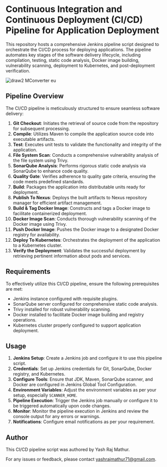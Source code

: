# Continuous Integration and Continuous Deployment (CI/CD) Pipeline for Application Deployment

This repository hosts a comprehensive Jenkins pipeline script designed to orchestrate the CI/CD process for deploying applications. The pipeline automates key stages of the software delivery lifecycle, including compilation, testing, static code analysis, Docker image building, vulnerability scanning, deployment to Kubernetes, and post-deployment verification.

![draw2  MConverter eu](https://github.com/Daemon18/CI-CD-pipeline/assets/113002971/7c0c83c2-9909-4b18-9e2c-a384138c67dd)


## Pipeline Overview

The CI/CD pipeline is meticulously structured to ensure seamless software delivery:

1. **Git Checkout**: Initiates the retrieval of source code from the repository for subsequent processing.
2. **Compile**: Utilizes Maven to compile the application source code into executable artifacts.
3. **Test**: Executes unit tests to validate the functionality and integrity of the application.
4. **File System Scan**: Conducts a comprehensive vulnerability analysis of the file system using Trivy.
5. **SonarQube Analysis**: Performs rigorous static code analysis via SonarQube to enhance code quality.
6. **Quality Gate**: Verifies adherence to quality gate criteria, ensuring the code meets predefined standards.
7. **Build**: Packages the application into distributable units ready for deployment.
8. **Publish To Nexus**: Deploys the built artifacts to Nexus repository manager for efficient artifact management.
9. **Build & Tag Docker Image**: Constructs and tags a Docker image to facilitate containerized deployment.
10. **Docker Image Scan**: Conducts thorough vulnerability scanning of the Docker image using Trivy.
11. **Push Docker Image**: Pushes the Docker image to a designated Docker registry for availability.
12. **Deploy To Kubernetes**: Orchestrates the deployment of the application to a Kubernetes cluster.
13. **Verify the Deployment**: Validates the successful deployment by retrieving pertinent information about pods and services.

## Requirements

To effectively utilize this CI/CD pipeline, ensure the following prerequisites are met:

- Jenkins instance configured with requisite plugins.
- SonarQube server configured for comprehensive static code analysis.
- Trivy installed for robust vulnerability scanning.
- Docker installed to facilitate Docker image building and registry operations.
- Kubernetes cluster properly configured to support application deployment.

## Usage

1. **Jenkins Setup**: Create a Jenkins job and configure it to use this pipeline script.
2. **Credentials**: Set up Jenkins credentials for Git, SonarQube, Docker registry, and Kubernetes.
3. **Configure Tools**: Ensure that JDK, Maven, SonarQube scanner, and Docker are configured in Jenkins Global Tool Configuration.
4. **Environment Variables**: Adjust the environment variables as per your setup, especially `SCANNER_HOME`.
5. **Pipeline Execution**: Trigger the Jenkins job manually or configure it to be triggered automatically upon code changes.
6. **Monitor**: Monitor the pipeline execution in Jenkins and review the console output for any errors or warnings.
7. **Notifications**: Configure email notifications as per your requirement.

## Author

This CI/CD pipeline script was authored by Yash Raj Mathur. 

For any issues or feedback, please contact yashrajmathur71@gmail.com.
